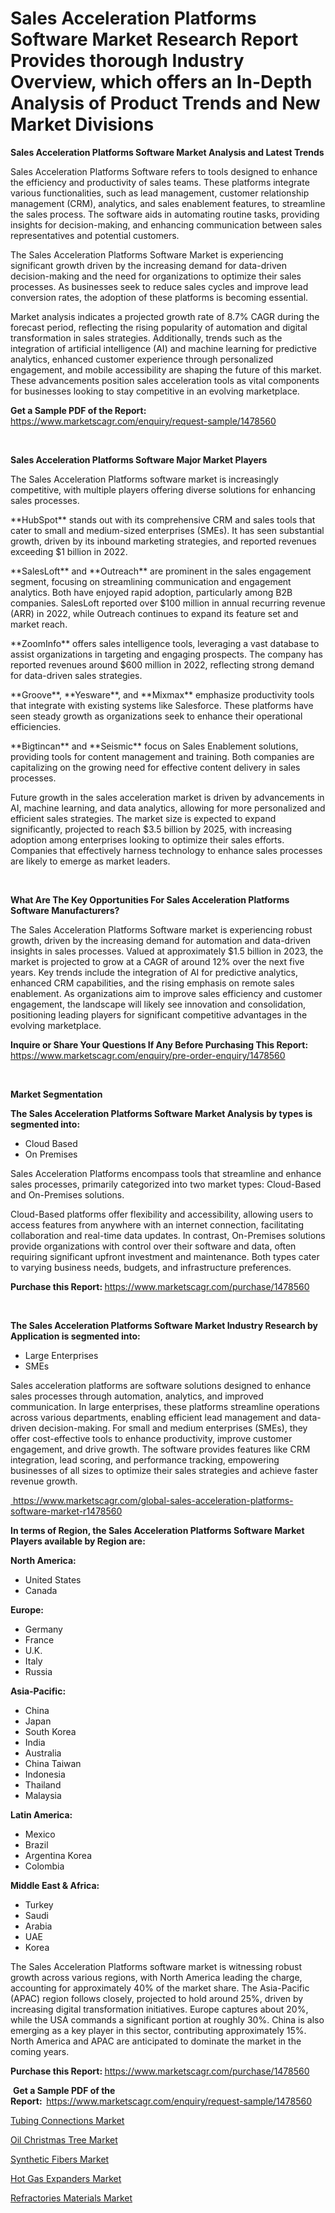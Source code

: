 <p><h1>Sales Acceleration Platforms Software Market Research Report Provides thorough Industry Overview, which offers an In-Depth Analysis of Product Trends and New Market Divisions</h1></p><p><strong>Sales Acceleration Platforms Software Market Analysis and Latest Trends</strong></p>
<p><p>Sales Acceleration Platforms Software refers to tools designed to enhance the efficiency and productivity of sales teams. These platforms integrate various functionalities, such as lead management, customer relationship management (CRM), analytics, and sales enablement features, to streamline the sales process. The software aids in automating routine tasks, providing insights for decision-making, and enhancing communication between sales representatives and potential customers.</p><p>The Sales Acceleration Platforms Software Market is experiencing significant growth driven by the increasing demand for data-driven decision-making and the need for organizations to optimize their sales processes. As businesses seek to reduce sales cycles and improve lead conversion rates, the adoption of these platforms is becoming essential.</p><p>Market analysis indicates a projected growth rate of 8.7% CAGR during the forecast period, reflecting the rising popularity of automation and digital transformation in sales strategies. Additionally, trends such as the integration of artificial intelligence (AI) and machine learning for predictive analytics, enhanced customer experience through personalized engagement, and mobile accessibility are shaping the future of this market. These advancements position sales acceleration tools as vital components for businesses looking to stay competitive in an evolving marketplace.</p></p>
<p><strong>Get a Sample PDF of the Report:&nbsp;</strong> <a href="https://www.marketscagr.com/enquiry/request-sample/1478560?utm_campaign=1265&utm_medium=2&utm_source=Github&utm_content=ia&utm_term=28092024&utm_id=sales-acceleration-platforms-software">https://www.marketscagr.com/enquiry/request-sample/1478560</a></p>
<p>&nbsp;</p>
<p><strong>Sales Acceleration Platforms Software Major Market Players</strong></p>
<p><p>The Sales Acceleration Platforms software market is increasingly competitive, with multiple players offering diverse solutions for enhancing sales processes. </p><p>**HubSpot** stands out with its comprehensive CRM and sales tools that cater to small and medium-sized enterprises (SMEs). It has seen substantial growth, driven by its inbound marketing strategies, and reported revenues exceeding $1 billion in 2022.</p><p>**SalesLoft** and **Outreach** are prominent in the sales engagement segment, focusing on streamlining communication and engagement analytics. Both have enjoyed rapid adoption, particularly among B2B companies. SalesLoft reported over $100 million in annual recurring revenue (ARR) in 2022, while Outreach continues to expand its feature set and market reach.</p><p>**ZoomInfo** offers sales intelligence tools, leveraging a vast database to assist organizations in targeting and engaging prospects. The company has reported revenues around $600 million in 2022, reflecting strong demand for data-driven sales strategies. </p><p>**Groove**, **Yesware**, and **Mixmax** emphasize productivity tools that integrate with existing systems like Salesforce. These platforms have seen steady growth as organizations seek to enhance their operational efficiencies.</p><p>**Bigtincan** and **Seismic** focus on Sales Enablement solutions, providing tools for content management and training. Both companies are capitalizing on the growing need for effective content delivery in sales processes.</p><p>Future growth in the sales acceleration market is driven by advancements in AI, machine learning, and data analytics, allowing for more personalized and efficient sales strategies. The market size is expected to expand significantly, projected to reach $3.5 billion by 2025, with increasing adoption among enterprises looking to optimize their sales efforts. Companies that effectively harness technology to enhance sales processes are likely to emerge as market leaders.</p></p>
<p>&nbsp;</p>
<p><strong>What Are The Key Opportunities For Sales Acceleration Platforms Software Manufacturers?</strong></p>
<p><p>The Sales Acceleration Platforms Software market is experiencing robust growth, driven by the increasing demand for automation and data-driven insights in sales processes. Valued at approximately $1.5 billion in 2023, the market is projected to grow at a CAGR of around 12% over the next five years. Key trends include the integration of AI for predictive analytics, enhanced CRM capabilities, and the rising emphasis on remote sales enablement. As organizations aim to improve sales efficiency and customer engagement, the landscape will likely see innovation and consolidation, positioning leading players for significant competitive advantages in the evolving marketplace.</p></p>
<p><strong>Inquire or Share Your Questions If Any Before Purchasing This Report:</strong> <a href="https://www.marketscagr.com/enquiry/pre-order-enquiry/1478560?utm_campaign=1265&utm_medium=2&utm_source=Github&utm_content=ia&utm_term=28092024&utm_id=sales-acceleration-platforms-software">https://www.marketscagr.com/enquiry/pre-order-enquiry/1478560</a></p>
<p>&nbsp;</p>
<p><strong>Market Segmentation</strong></p>
<p><strong>The Sales Acceleration Platforms Software Market Analysis by types is segmented into:</strong></p>
<p><ul><li>Cloud Based</li><li>On Premises</li></ul></p>
<p><p>Sales Acceleration Platforms encompass tools that streamline and enhance sales processes, primarily categorized into two market types: Cloud-Based and On-Premises solutions. </p><p>Cloud-Based platforms offer flexibility and accessibility, allowing users to access features from anywhere with an internet connection, facilitating collaboration and real-time data updates. In contrast, On-Premises solutions provide organizations with control over their software and data, often requiring significant upfront investment and maintenance. Both types cater to varying business needs, budgets, and infrastructure preferences.</p></p>
<p><strong>Purchase this Report:&nbsp;</strong><a href="https://www.marketscagr.com/purchase/1478560?utm_campaign=1265&utm_medium=2&utm_source=Github&utm_content=ia&utm_term=28092024&utm_id=sales-acceleration-platforms-software">https://www.marketscagr.com/purchase/1478560</a></p>
<p>&nbsp;</p>
<p><strong>The Sales Acceleration Platforms Software Market Industry Research by Application is segmented into:</strong></p>
<p><ul><li>Large Enterprises</li><li>SMEs</li></ul></p>
<p><p>Sales acceleration platforms are software solutions designed to enhance sales processes through automation, analytics, and improved communication. In large enterprises, these platforms streamline operations across various departments, enabling efficient lead management and data-driven decision-making. For small and medium enterprises (SMEs), they offer cost-effective tools to enhance productivity, improve customer engagement, and drive growth. The software provides features like CRM integration, lead scoring, and performance tracking, empowering businesses of all sizes to optimize their sales strategies and achieve faster revenue growth.</p></p>
<p><a href="https://www.marketscagr.com/global-sales-acceleration-platforms-software-market-r1478560?utm_campaign=1265&utm_medium=2&utm_source=Github&utm_content=ia&utm_term=28092024&utm_id=sales-acceleration-platforms-software">&nbsp;https://www.marketscagr.com/global-sales-acceleration-platforms-software-market-r1478560</a></p>
<p><strong>In terms of Region, the Sales Acceleration Platforms Software Market Players available by Region are:</strong></p>
<p>
    <p> <strong> North America: </strong>
        <ul>
            <li>United States</li>
            <li>Canada</li>
        </ul>
        </p> 
    <p> <strong> Europe: </strong>
        <ul>
            <li>Germany</li>
            <li>France</li>
            <li>U.K.</li>
            <li>Italy</li>
            <li>Russia</li>
        </ul>
        </p> 
    <p> <strong> Asia-Pacific: </strong>
        <ul>
            <li>China</li>
            <li>Japan</li>
            <li>South Korea</li>
            <li>India</li>
            <li>Australia</li>
            <li>China Taiwan</li>
            <li>Indonesia</li>
            <li>Thailand</li>
            <li>Malaysia</li>
        </ul>
        </p> 
    <p> <strong> Latin America: </strong>
        <ul>
            <li>Mexico</li>
            <li>Brazil</li>
            <li>Argentina Korea</li>
            <li>Colombia</li>
        </ul>
        </p> 
    <p> <strong> Middle East & Africa: </strong>
        <ul>
            <li>Turkey</li>
            <li>Saudi</li>
            <li>Arabia</li>
            <li>UAE</li>
            <li>Korea</li>
        </ul>
    </p>
    </p>
<p><p>The Sales Acceleration Platforms software market is witnessing robust growth across various regions, with North America leading the charge, accounting for approximately 40% of the market share. The Asia-Pacific (APAC) region follows closely, projected to hold around 25%, driven by increasing digital transformation initiatives. Europe captures about 20%, while the USA commands a significant portion at roughly 30%. China is also emerging as a key player in this sector, contributing approximately 15%. North America and APAC are anticipated to dominate the market in the coming years.</p></p>
<p><strong>Purchase this Report: </strong><a href="https://www.marketscagr.com/purchase/1478560?utm_campaign=1265&utm_medium=2&utm_source=Github&utm_content=ia&utm_term=28092024&utm_id=sales-acceleration-platforms-software">https://www.marketscagr.com/purchase/1478560</a></p>
<p>&nbsp;<strong>Get a Sample PDF of the Report:&nbsp;&nbsp;</strong><a href="https://www.marketscagr.com/enquiry/request-sample/1478560?utm_campaign=1265&utm_medium=2&utm_source=Github&utm_content=ia&utm_term=28092024&utm_id=sales-acceleration-platforms-software">https://www.marketscagr.com/enquiry/request-sample/1478560</a></p>
<p><strong></strong></p>
<p><p><a href="https://www.linkedin.com/pulse/tubing-connections-market-size-share-competitive-landscape-trend-yytjc?utm_campaign=1265&utm_medium=2&utm_source=Github&utm_content=ia&utm_term=28092024&utm_id=sales-acceleration-platforms-software">Tubing Connections Market</a></p><p><a href="https://issuu.com/reportprime-2/docs/oil-christmas-tree-market-size-2030_07b52769e893dd?utm_campaign=1265&utm_medium=2&utm_source=Github&utm_content=ia&utm_term=28092024&utm_id=sales-acceleration-platforms-software">Oil Christmas Tree Market</a></p><p><a href="https://www.linkedin.com/pulse/in-depth-analysis-global-synthetic-fibers-market-scope-its-ikgoc?utm_campaign=1265&utm_medium=2&utm_source=Github&utm_content=ia&utm_term=28092024&utm_id=sales-acceleration-platforms-software">Synthetic Fibers Market</a></p><p><a href="https://issuu.com/reportprime-2/docs/hot-gas-expanders-market-size-2030._0f59e861186573?utm_campaign=1265&utm_medium=2&utm_source=Github&utm_content=ia&utm_term=28092024&utm_id=sales-acceleration-platforms-software">Hot Gas Expanders Market</a></p><p><a href="https://www.linkedin.com/pulse/how-refractories-materials-market-evolved-key-trends-regional-gdrnc?utm_campaign=1265&utm_medium=2&utm_source=Github&utm_content=ia&utm_term=28092024&utm_id=sales-acceleration-platforms-software">Refractories Materials Market</a></p></p>